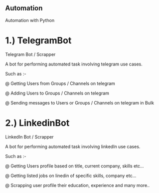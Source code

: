 ## Automation
Automation with Python

# 1.) TelegramBot
  Telegram Bot / Scrapper

  A bot for performing automated task involving telegram use cases.

  Such as :-

  @ Getting Users from Groups / Channels on telegram

  @ Adding Users to Groups / Channels on telegram

  @ Sending messages to Users or Groups / Channels on telegram in Bulk
  
# 2.) LinkedinBot
  LinkedIn Bot / Scrapper

  A bot for performing automated task involving linkedIn use cases.

  Such as :-

  @ Getting Users profile based on title, current company, skills etc...

  @ Getting listed jobs on linedin of specific skills, company etc...

  @ Scrapping user profile their education, experience and many more..

